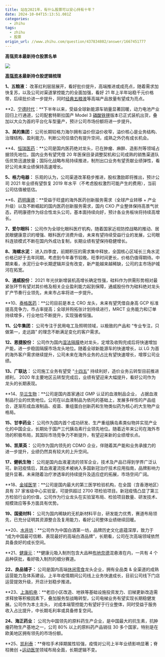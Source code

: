 ```yaml
---
title: 站在2021年，有什么股票可以安心持有十年？
date: 2024-10-04T15:13:51.081Z
categories:
  - zhihu
tags:
  - zhihu
  - 股票
origin_url: //www.zhihu.com/question/437834802/answer/1667451777
---
```

**高瓴资本最新持仓股票名单**

![](https://pic1.zhimg.com/50/v2-1a852a7d297b026003338652f0479337_720w.jpg?source=2c26e567)

**[高瓴资本](https://zhida.zhihu.com/search?content_id=333249586\&content_type=Answer\&match_order=2\&q=%E9%AB%98%E7%93%B4%E8%B5%84%E6%9C%AC\&zd_token=eyJhbGciOiJIUzI1NiIsInR5cCI6IkpXVCJ9.eyJpc3MiOiJ6aGlkYV9zZXJ2ZXIiLCJleHAiOjE3MjgyMjc2MjQsInEiOiLpq5jnk7TotYTmnKwiLCJ6aGlkYV9zb3VyY2UiOiJlbnRpdHkiLCJjb250ZW50X2lkIjozMzMyNDk1ODYsImNvbnRlbnRfdHlwZSI6IkFuc3dlciIsIm1hdGNoX29yZGVyIjoyLCJ6ZF90b2tlbiI6bnVsbH0.6r2ihjkylYkVGK6aFy7UiofsAihxK_qj3ItiMxvzVOs\&zhida_source=entity)最新持仓股逻辑梳理**

&#x20;**1、五粮液：** 改革红利层层展开，看好批价提升，高端推进或成亮点，随着需求加快复苏，以及公司对渠道掌控能力的全面加强，看好 21 年上半年站稳千元价格带，后续批价进一步提升，同时[经典五粮液](https://zhida.zhihu.com/search?content_id=333249586\&content_type=Answer\&match_order=1\&q=%E7%BB%8F%E5%85%B8%E4%BA%94%E7%B2%AE%E6%B6%B2\&zd_token=eyJhbGciOiJIUzI1NiIsInR5cCI6IkpXVCJ9.eyJpc3MiOiJ6aGlkYV9zZXJ2ZXIiLCJleHAiOjE3MjgyMjc2MjQsInEiOiLnu4_lhbjkupTnsq7mtrIiLCJ6aGlkYV9zb3VyY2UiOiJlbnRpdHkiLCJjb250ZW50X2lkIjozMzMyNDk1ODYsImNvbnRlbnRfdHlwZSI6IkFuc3dlciIsIm1hdGNoX29yZGVyIjoxLCJ6ZF90b2tlbiI6bnVsbH0.ugOetedHflGI_i8SXKn-a56uGMYFxysA7Gf0K5TyG4M\&zhida_source=entity)等高端产品放量有望成为亮点。

**2、[宁德时代](https://zhida.zhihu.com/search?content_id=333249586\&content_type=Answer\&match_order=1\&q=%E5%AE%81%E5%BE%B7%E6%97%B6%E4%BB%A3\&zd_token=eyJhbGciOiJIUzI1NiIsInR5cCI6IkpXVCJ9.eyJpc3MiOiJ6aGlkYV9zZXJ2ZXIiLCJleHAiOjE3MjgyMjc2MjQsInEiOiLlroHlvrfml7bku6MiLCJ6aGlkYV9zb3VyY2UiOiJlbnRpdHkiLCJjb250ZW50X2lkIjozMzMyNDk1ODYsImNvbnRlbnRfdHlwZSI6IkFuc3dlciIsIm1hdGNoX29yZGVyIjoxLCJ6ZF90b2tlbiI6bnVsbH0.AXlc68y_0if2x56M0HFkuocXZD2_70vZ5RUtm9tIyAU\&zhida_source=entity)：**下半年以来，受益全球新能源车销量显著回暖，动力电池产业回归上行通道，公司配套特斯拉国产 Model 3 [磷酸铁锂](https://zhida.zhihu.com/search?content_id=333249586\&content_type=Answer\&match_order=1\&q=%E7%A3%B7%E9%85%B8%E9%93%81%E9%94%82\&zd_token=eyJhbGciOiJIUzI1NiIsInR5cCI6IkpXVCJ9.eyJpc3MiOiJ6aGlkYV9zZXJ2ZXIiLCJleHAiOjE3MjgyMjc2MjQsInEiOiLno7fphbjpk4HplIIiLCJ6aGlkYV9zb3VyY2UiOiJlbnRpdHkiLCJjb250ZW50X2lkIjozMzMyNDk1ODYsImNvbnRlbnRfdHlwZSI6IkFuc3dlciIsIm1hdGNoX29yZGVyIjoxLCJ6ZF90b2tlbiI6bnVsbH0.8Qb6RHUY6PYEl5uizvGv1FG-M-bTNDHEdBH4dp--faM\&zhida_source=entity)版本已正式装机出货，叠加以大众为首的平台化车型量产，预计公司市场份额将进一步提升。

&#x20;**3、美的集团：** 公司长期较格力海尔拥有溢价但溢价收窄，溢价核心是业务结构、治理结构、盈利能力，判断公司估值仍有提升空间，成熟之外仍有成长机会。

**4、[恒瑞医药](https://zhida.zhihu.com/search?content_id=333249586\&content_type=Answer\&match_order=1\&q=%E6%81%92%E7%91%9E%E5%8C%BB%E8%8D%AF\&zd_token=eyJhbGciOiJIUzI1NiIsInR5cCI6IkpXVCJ9.eyJpc3MiOiJ6aGlkYV9zZXJ2ZXIiLCJleHAiOjE3MjgyMjc2MjQsInEiOiLmgZLnkZ7ljLvoja8iLCJ6aGlkYV9zb3VyY2UiOiJlbnRpdHkiLCJjb250ZW50X2lkIjozMzMyNDk1ODYsImNvbnRlbnRfdHlwZSI6IkFuc3dlciIsIm1hdGNoX29yZGVyIjoxLCJ6ZF90b2tlbiI6bnVsbH0.vbbx29eR3Fv3ANCz-SHsFLbNoERI2DDLGN0EkkFkMzk\&zhida_source=entity)：**公司是国内医药绝对龙头，已在肿瘤、麻醉、造影剂等领域占据领先地位。国内业务有望凭借 20 年医保目录调整契机和公司成熟的销售渠道队伍优势迅速放量；国际化战略布局持续推进，制剂出口业务有望贡献业绩弹性，看好公司未来业绩保持高速增长。

&#x20;**5、格力电器：** 乐观的认为，公司渠道改革稳步推进，股权激励即将推出，预计公司 2021 年业绩有望恢复 2019 年水平（不考虑股权激烈可能产生的费用），当前公司估值被低估。

**6、[药明康德](https://zhida.zhihu.com/search?content_id=333249586\&content_type=Answer\&match_order=1\&q=%E8%8D%AF%E6%98%8E%E5%BA%B7%E5%BE%B7\&zd_token=eyJhbGciOiJIUzI1NiIsInR5cCI6IkpXVCJ9.eyJpc3MiOiJ6aGlkYV9zZXJ2ZXIiLCJleHAiOjE3MjgyMjc2MjQsInEiOiLoja_mmI7lurflvrciLCJ6aGlkYV9zb3VyY2UiOiJlbnRpdHkiLCJjb250ZW50X2lkIjozMzMyNDk1ODYsImNvbnRlbnRfdHlwZSI6IkFuc3dlciIsIm1hdGNoX29yZGVyIjoxLCJ6ZF90b2tlbiI6bnVsbH0.AYFIcqnnsYemJyh1J1OL8luwmSgSPJUQnCU15Vf7w40\&zhida_source=entity)：**受益于旺盛的海外医药创新服务需求（全球产业转移 + 产业升级）以及不断崛起的国内医药创新服务需求，国内 CXO 产业整体保持高景气状态，药明康德作为综合性龙头公司，基本面持续向好，预计各业务板块将持续高增长。

&#x20;**7、爱尔眼科：** 公司作为全球化眼科医疗机构，随着国家近视防控战略的推动、居民眼健康意识的增强、眼科医疗消费升级，未来有望持续受益行业的发展，公司眼科连锁模式不断在国内外成功复制，长期业绩有望保持稳健增长。

&#x20;**8、海螺水泥：** 进入四季度，前期积压的需求集中释放，全国核心区域长三角水泥价格已好于去年同期，考虑到今年春节较晚，旺季时间更长，价格仍值得期待。中期来看，水泥行业中长期逻辑并没有改变，新产能越来越稀缺，公司的主市场护城河在拓宽。

&#x20;**9、通威股份：** 2021 年光伏新增装机高增长确定性强，硅料作为供需形势相对最紧张环节有望对其价格及相关企业盈利能力起到保障，通威股份作为硅料绝对龙头扩产节奏行业领先，未来市占率将进一步提升。

**10、[泰格医药](https://zhida.zhihu.com/search?content_id=333249586\&content_type=Answer\&match_order=1\&q=%E6%B3%B0%E6%A0%BC%E5%8C%BB%E8%8D%AF\&zd_token=eyJhbGciOiJIUzI1NiIsInR5cCI6IkpXVCJ9.eyJpc3MiOiJ6aGlkYV9zZXJ2ZXIiLCJleHAiOjE3MjgyMjc2MjQsInEiOiLms7DmoLzljLvoja8iLCJ6aGlkYV9zb3VyY2UiOiJlbnRpdHkiLCJjb250ZW50X2lkIjozMzMyNDk1ODYsImNvbnRlbnRfdHlwZSI6IkFuc3dlciIsIm1hdGNoX29yZGVyIjoxLCJ6ZF90b2tlbiI6bnVsbH0.Hw7qWvYdIEPulcNxCOCX9ZwQB7wy28ZygISSYRdgz2A\&zhida_source=entity)：**公司目前是本土 CRO 龙头，未来有望凭借自身高 GCP 标准提高竞争力，市占率提高；全球并购拓张计划持续进行，MRCT 业务能力和订单持续增多，行业地位不断提升，实现强者恒强。

&#x20;**11、公牛集团：** 公司专注于民用电工及照明领域，以极致的产品和 “专业专注，只做第一，走远路” 的理念不断满足变化的客户需求。

&#x20;**12、恩捷股份：** 公司作为国内[湿法隔膜](https://zhida.zhihu.com/search?content_id=333249586\&content_type=Answer\&match_order=1\&q=%E6%B9%BF%E6%B3%95%E9%9A%94%E8%86%9C\&zd_token=eyJhbGciOiJIUzI1NiIsInR5cCI6IkpXVCJ9.eyJpc3MiOiJ6aGlkYV9zZXJ2ZXIiLCJleHAiOjE3MjgyMjc2MjQsInEiOiLmub_ms5XpmpTohpwiLCJ6aGlkYV9zb3VyY2UiOiJlbnRpdHkiLCJjb250ZW50X2lkIjozMzMyNDk1ODYsImNvbnRlbnRfdHlwZSI6IkFuc3dlciIsIm1hdGNoX29yZGVyIjoxLCJ6ZF90b2tlbiI6bnVsbH0.xuM6OD0zdIoithPgPXFVuL6QtHzSmId1Vy3bQli1kXc\&zhida_source=entity)绝对龙头，定增及收购完成后将快速增加产能，进一步稳固隔膜市场龙头地位。随着全球新能源车的快速增长，以 LG 为首的海外客户需求继续提升，公司未来在海外业务的占比有望快速增长，增厚公司业绩。

&#x20;**13、广联达：** 公司施工业务有望受 “[十四五](https://zhida.zhihu.com/search?content_id=333249586\&content_type=Answer\&match_order=1\&q=%E5%8D%81%E5%9B%9B%E4%BA%94\&zd_token=eyJhbGciOiJIUzI1NiIsInR5cCI6IkpXVCJ9.eyJpc3MiOiJ6aGlkYV9zZXJ2ZXIiLCJleHAiOjE3MjgyMjc2MjQsInEiOiLljYHlm5vkupQiLCJ6aGlkYV9zb3VyY2UiOiJlbnRpdHkiLCJjb250ZW50X2lkIjozMzMyNDk1ODYsImNvbnRlbnRfdHlwZSI6IkFuc3dlciIsIm1hdGNoX29yZGVyIjoxLCJ6ZF90b2tlbiI6bnVsbH0.HZEmF3P-RU87JiDj1UuAZ0qA7kRTXlyIPFD0FaVzl3c\&zhida_source=entity)” 持续利好，造价业务云转型目前推进顺利， 2020 年主要地区云转型完成后，业绩有望迎来大幅提升，看好公司作为龙头的长期表现。

**14、[华兰生物](https://zhida.zhihu.com/search?content_id=333249586\&content_type=Answer\&match_order=1\&q=%E5%8D%8E%E5%85%B0%E7%94%9F%E7%89%A9\&zd_token=eyJhbGciOiJIUzI1NiIsInR5cCI6IkpXVCJ9.eyJpc3MiOiJ6aGlkYV9zZXJ2ZXIiLCJleHAiOjE3MjgyMjc2MjQsInEiOiLljY7lhbDnlJ_niakiLCJ6aGlkYV9zb3VyY2UiOiJlbnRpdHkiLCJjb250ZW50X2lkIjozMzMyNDk1ODYsImNvbnRlbnRfdHlwZSI6IkFuc3dlciIsIm1hdGNoX29yZGVyIjoxLCJ6ZF90b2tlbiI6bnVsbH0.7XXEfaeKqJEqFHS-NU3fZvmLbu0ZM3k50V6anls6g-Y\&zhida_source=entity)：**公司是国内首家通过 GMP 认证的血液制品企业， 占据血液制品行业的优势地位。公司在以血液制品为依托的基础上，发展多样性的产品组合，逐渐形成血液制品、疫苗、重组蛋白创新药和生物类似药为核心的大生物产业格局。

&#x20;**15、甘李药业：** 公司作为国内首个成功研发、生产重组胰岛素类似物并实现产业化的中国企业，长期处于国产三代胰岛素行业领先地位。随着近年来公司在海外市场的积极布局，其国际市场竞争力不断提升，有望迎来新的业绩增长点。

&#x20;**16、凯莱英：** 公司作为国内领先的 CDMO 企业，伴随着其产能和业务承接力的进一步提升，业绩仍然具有较大的上升空间。

&#x20;**17、健帆生物：** 公司是国内血液灌流的领军企业，技术及产品已得到学界广泛认可。新冠疫情后，其血液灌流技术被纳入多国新冠治疗技术应用指南，品牌影响力提升显著。未来随着治疗渗透率的持续提升及适应症的拓展，市场空间广阔。

**18、[金域医学](https://zhida.zhihu.com/search?content_id=333249586\&content_type=Answer\&match_order=1\&q=%E9%87%91%E5%9F%9F%E5%8C%BB%E5%AD%A6\&zd_token=eyJhbGciOiJIUzI1NiIsInR5cCI6IkpXVCJ9.eyJpc3MiOiJ6aGlkYV9zZXJ2ZXIiLCJleHAiOjE3MjgyMjc2MjQsInEiOiLph5Hln5_ljLvlraYiLCJ6aGlkYV9zb3VyY2UiOiJlbnRpdHkiLCJjb250ZW50X2lkIjozMzMyNDk1ODYsImNvbnRlbnRfdHlwZSI6IkFuc3dlciIsIm1hdGNoX29yZGVyIjoxLCJ6ZF90b2tlbiI6bnVsbH0._7A5Y1CKlm8pe5ylRixAHwapQnBlaDLletj8nNQiIXk\&zhida_source=entity)：**公司是国内最大的第三医学检验机构，在全国（含香港地区）具有 37 家省级中心实验室，可提供超过 2700 项检验项目。新冠疫情凸显了第三方检验行业的价值，公司作为行业龙头在实验室布局、检验项目数量、研发技术、规模效应等多方面具有优势。

&#x20;**19、国瓷材料：** 公司为国内稀缺的无机新材料平台，研发能力优秀，赛道布局领先，已充分证明其资源整合及复用能力，看好公司整体业绩继续回暖。

**20、[水井坊](https://zhida.zhihu.com/search?content_id=333249586\&content_type=Answer\&match_order=1\&q=%E6%B0%B4%E4%BA%95%E5%9D%8A\&zd_token=eyJhbGciOiJIUzI1NiIsInR5cCI6IkpXVCJ9.eyJpc3MiOiJ6aGlkYV9zZXJ2ZXIiLCJleHAiOjE3MjgyMjc2MjQsInEiOiLmsLTkupXlnYoiLCJ6aGlkYV9zb3VyY2UiOiJlbnRpdHkiLCJjb250ZW50X2lkIjozMzMyNDk1ODYsImNvbnRlbnRfdHlwZSI6IkFuc3dlciIsIm1hdGNoX29yZGVyIjoxLCJ6ZF90b2tlbiI6bnVsbH0.spQ2mlRFLEHJUJ0SF98LfIELTLwOXKizv8IC5rWCQK8\&zhida_source=entity)：**公司作为中国白酒第一坊，品牌历史文化底蕴深厚，致力于 “成为中国最可信赖、表现最好的高端白酒品牌”，长期看，公司在次高端领域依然具备良好的成长空间。

**21、[健康元](https://zhida.zhihu.com/search?content_id=333249586\&content_type=Answer\&match_order=1\&q=%E5%81%A5%E5%BA%B7%E5%85%83\&zd_token=eyJhbGciOiJIUzI1NiIsInR5cCI6IkpXVCJ9.eyJpc3MiOiJ6aGlkYV9zZXJ2ZXIiLCJleHAiOjE3MjgyMjc2MjQsInEiOiLlgaXlurflhYMiLCJ6aGlkYV9zb3VyY2UiOiJlbnRpdHkiLCJjb250ZW50X2lkIjozMzMyNDk1ODYsImNvbnRlbnRfdHlwZSI6IkFuc3dlciIsIm1hdGNoX29yZGVyIjoxLCJ6ZF90b2tlbiI6bnVsbH0.QmAPMHwR25Bo1ibyRnsgkiF32YGp66EjQpuMB9BrrQ0\&zhida_source=entity)：**健康元吸入制剂包含大品种[布地奈德](https://zhida.zhihu.com/search?content_id=333249586\&content_type=Answer\&match_order=1\&q=%E5%B8%83%E5%9C%B0%E5%A5%88%E5%BE%B7\&zd_token=eyJhbGciOiJIUzI1NiIsInR5cCI6IkpXVCJ9.eyJpc3MiOiJ6aGlkYV9zZXJ2ZXIiLCJleHAiOjE3MjgyMjc2MjQsInEiOiLluIPlnLDlpYjlvrciLCJ6aGlkYV9zb3VyY2UiOiJlbnRpdHkiLCJjb250ZW50X2lkIjozMzMyNDk1ODYsImNvbnRlbnRfdHlwZSI6IkFuc3dlciIsIm1hdGNoX29yZGVyIjoxLCJ6ZF90b2tlbiI6bnVsbH0.a0j_RMQr1csoZABuKFB9PtzdHokh3sEewztdqJsX1Lw\&zhida_source=entity)混悬液在内，一共有 4 个品种获批，看好吸入制剂的细分赛道。

&#x20;**22、良品铺子：** 公司是国内高端[休闲零食](https://zhida.zhihu.com/search?content_id=333249586\&content_type=Answer\&match_order=1\&q=%E4%BC%91%E9%97%B2%E9%9B%B6%E9%A3%9F\&zd_token=eyJhbGciOiJIUzI1NiIsInR5cCI6IkpXVCJ9.eyJpc3MiOiJ6aGlkYV9zZXJ2ZXIiLCJleHAiOjE3MjgyMjc2MjQsInEiOiLkvJHpl7Lpm7bpo58iLCJ6aGlkYV9zb3VyY2UiOiJlbnRpdHkiLCJjb250ZW50X2lkIjozMzMyNDk1ODYsImNvbnRlbnRfdHlwZSI6IkFuc3dlciIsIm1hdGNoX29yZGVyIjoxLCJ6ZF90b2tlbiI6bnVsbH0.7s_rrj37PKjMLLoBKBz8g5vHem8gHnYGCrGRUCClOtI\&zhida_source=entity)龙头企业，拥有全品类 & 全渠道的成熟运营能力及体系建设。上半年疫情期间公司线上业务快速成长，目前公司线下门店运营提效升级，开店计划稳步推进。

**23、[上海机电](https://zhida.zhihu.com/search?content_id=333249586\&content_type=Answer\&match_order=1\&q=%E4%B8%8A%E6%B5%B7%E6%9C%BA%E7%94%B5\&zd_token=eyJhbGciOiJIUzI1NiIsInR5cCI6IkpXVCJ9.eyJpc3MiOiJ6aGlkYV9zZXJ2ZXIiLCJleHAiOjE3MjgyMjc2MjQsInEiOiLkuIrmtbfmnLrnlLUiLCJ6aGlkYV9zb3VyY2UiOiJlbnRpdHkiLCJjb250ZW50X2lkIjozMzMyNDk1ODYsImNvbnRlbnRfdHlwZSI6IkFuc3dlciIsIm1hdGNoX29yZGVyIjoxLCJ6ZF90b2tlbiI6bnVsbH0.S9dvnYcq1pObMy3KbfoDkkhwcey-hU0mY7IkhFjd7AM\&zhida_source=entity)：**老旧小区改造、地铁等基础设施投资发力、旧梯更新改造需求释放等积极因素下，叠加服务型战略转型，公司电梯业务有望实现长期稳健发展。公司作为本土龙头， 对成本端管控能力有望好于行业整体，同时受益于服务收入占比提升，中长期毛利率或具备修复空间。

&#x20;**24、海正药业：** 公司为中国领先的原料药生产企业，是中国最大的抗生素，抗肿瘤药物生产基地之一，公司 80% 以上的原料药产品销往 30 多个国家，特别是在欧美地区拥有领先的市场份额。

**25、[凯利泰](https://zhida.zhihu.com/search?content_id=333249586\&content_type=Answer\&match_order=1\&q=%E5%87%AF%E5%88%A9%E6%B3%B0\&zd_token=eyJhbGciOiJIUzI1NiIsInR5cCI6IkpXVCJ9.eyJpc3MiOiJ6aGlkYV9zZXJ2ZXIiLCJleHAiOjE3MjgyMjc2MjQsInEiOiLlh6_liKnms7AiLCJ6aGlkYV9zb3VyY2UiOiJlbnRpdHkiLCJjb250ZW50X2lkIjozMzMyNDk1ODYsImNvbnRlbnRfdHlwZSI6IkFuc3dlciIsIm1hdGNoX29yZGVyIjoxLCJ6ZF90b2tlbiI6bnVsbH0.UUsYqz5cUJvIiXqzPkMrNVrfFss4QfNK1c0rUfHigrg\&zhida_source=entity)：**脊柱手术择期属性较强，疫情对公司上半年业绩影响显著；脊柱微创 +[运动医学](https://zhida.zhihu.com/search?content_id=333249586\&content_type=Answer\&match_order=1\&q=%E8%BF%90%E5%8A%A8%E5%8C%BB%E5%AD%A6\&zd_token=eyJhbGciOiJIUzI1NiIsInR5cCI6IkpXVCJ9.eyJpc3MiOiJ6aGlkYV9zZXJ2ZXIiLCJleHAiOjE3MjgyMjc2MjQsInEiOiLov5DliqjljLvlraYiLCJ6aGlkYV9zb3VyY2UiOiJlbnRpdHkiLCJjb250ZW50X2lkIjozMzMyNDk1ODYsImNvbnRlbnRfdHlwZSI6IkFuc3dlciIsIm1hdGNoX29yZGVyIjoxLCJ6ZF90b2tlbiI6bnVsbH0.vOUSor7ImICghDRjhN_HIGcN8UwR0GHA2pbkVtFK6mM\&zhida_source=entity)领域布局全面，长期逻辑不变。
